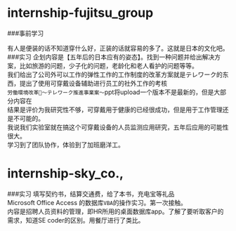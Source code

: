 # internship-fujitsu_group

###事前学习

  有人是便装的话不知道穿什么好，正装的话就容易的多了。这就是日本的文化吧。<br>
###实习
  企划内容是【五年后的日本应有的姿态】。找到一种问题并给出解决方案，比如旅游的问题，少子化的问题，老龄化和老人看护的问题等等。<br>
我们给出了公司外可以工作的弹性工作的工作制度的改革方案就是テレワーク的东西，提出了使用可穿戴设备辅助进行员工的社外工作的考核<br>
`労働環境改革～テレワーク推進事業案～`ppt将upload一个版本不是最新的，但是大部分内容在<br>
结果是评价为我研究性不够，可穿戴用于健康的已经很成功，但是用于工作管理还是不可能的。<br>
我说我们实验室就在搞这个可穿戴设备的人员监测应用研究，五年后应用的可能性很大。<br>
学习到了团队协作，体验到了加班磨洋工。


# internship-sky_co.,

###实习
填写契约书，结算交通费，给了本书，充电宝等礼品<br>
Microsoft Office Access 的数据库`VBA`的操作实习。第一次接触。<br>
内容是招聘人员资料的管理，即HR所用的桌面数据库app。了解了要听取客户的需求，知道SE coder的区别。用餐厅进行了类比。<br>

